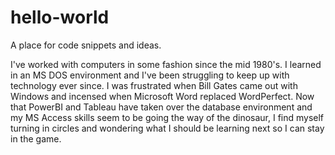 # hello-world
A place for code snippets and ideas.

I've worked with computers in some fashion since the mid 1980's.  I learned in an MS DOS environment and I've been struggling to keep up with technology ever since.  I was frustrated when Bill Gates came out with Windows and incensed when Microsoft Word replaced WordPerfect.  Now that PowerBI and Tableau have taken over the database environment and my MS Access skills seem to be going the way of the dinosaur, I find myself turning in circles and wondering what I should be learning next so I can stay in the game.
